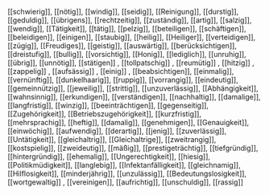 [[schwierig]], [[nötig]], [[windig]], [[seidig]], [[Reinigung]], [[durstig]], [[geduldig]], [[übrigens]], [[rechtzeitig]], [[zuständig]], [[artig]], [[salzig]], [[wendig]], [[Tätigkeit]], [[tätig]], [[pelzig]], [[beteiligen]], [[schäftigen]], [[beleidigen]], [[einigen]], [[staubig]], [[heilig]], [[Heiliger]], [[verteidigen]], [[zügig]], [[Freudiges]], [[geistig]], [[auswärtig]], [[berücksichtigen]], [[dreistufig]], [[bullig]], [[vorsichtig]], [[Honig]], [[lediglich]], [[unruhig]], [[übrig]], [[unnötig]], [[stätigen]]
, [[tollpatschig]]
, [[reumütig]]
, [[hitzig]]
, [[zappelig]]
, [[aufsässig]]
, [[einig]]
, [[beabsichtigen]], [[einmalig]], [[vernünftig]], [[dunkelhaarig]], [[ruppig]], [[vorrangig]], [[eindeutig]], [[gemeinnützig]], [[jeweilig]], [[strittig]], [[unzuverlässig]], [[Abhängigkeit]], [[wahnsinnig]], [[erkundigen]], [[verständigen]], [[nachhaltig]], [[damalige]], [[langfristig]], [[winzig]], [[beeinträchtigen]], [[gegenseitig]], [[Zugehörigkeit]], [[Betriebszugehörigkeit]], [[kurzfristig]], [[mehrsprachig]], [[heftig]], [[damalig]], [[genehmigen]], [[Genauigkeit]], [[einwöchig]], [[aufwendig]], [[derartig]], [[jenig]], [[zuverlässig]], [[Untätigkeit]], [[gleichaltrig]], [[Gleichaltrige]], [[zweitrangig]], [[kostspielig]], [[zweideutig]], [[mäßig]], [[prestigeträchtig]], [[tiefgründig]], [[hintergründig]], [[ehemalig]], [[Ungerechtigkeit]], [[hiesig]], [[Politikmüdigkeit]], [[langlebig]], [[Infektanfälligkeit]], [[gleichnamig]], [[Hilflosigkeit]], [[minderjährig]], [[unzulässig]], [[Bedeutungslosigkeit]], [[wortgewaltig]]
, [[vereinigen]], [[aufrichtig]], [[unschuldig]], [[rassig]]